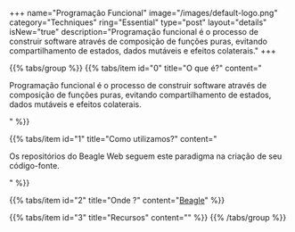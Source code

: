+++
name="Programação Funcional"
image="/images/default-logo.png"
category="Techniques"
ring="Essential"
type="post"
layout="details"
isNew="true"
description="Programação funcional é o processo de construir software através de composição de funções puras, evitando compartilhamento de estados, dados mutáveis e efeitos colaterais."
+++

{{% tabs/group %}}
  {{% tabs/item id="0" title="O que é?" content="<p>Programação funcional é o processo de construir software através de composição de funções puras, evitando compartilhamento de estados, dados mutáveis e efeitos colaterais.</p>" %}}
  
  {{% tabs/item id="1" title="Como utilizamos?" content="<p>Os repositórios do Beagle Web seguem este paradigma na criação de seu código-fonte.</p>" %}}
  
  {{% tabs/item id="2" title="Onde ?" content="<a href='https://usebeagle.io/' target='_blank'>Beagle</a>" %}}

  {{% tabs/item id="3" title="Recursos" content="" %}}
{{% /tabs/group %}}